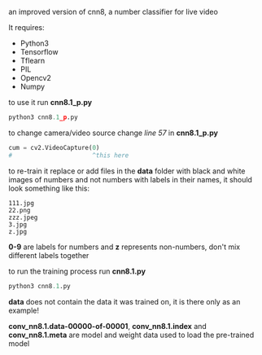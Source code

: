 an improved version of cnn8, a number classifier for live video

It requires:
* Python3
* Tensorflow
* Tflearn
* PIL
* Opencv2
* Numpy

to use it run **cnn8.1_p.py**
```python
python3 cnn8.1_p.py
```

to change camera/video source change *line 57* in **cnn8.1_p.py**
```python
cum = cv2.VideoCapture(0)
#                      ^this here
```

to re-train it replace or add files in the **data** folder with black and white images of numbers and not numbers with labels in their names, it should look something like this:
```
111.jpg
22.png
zzz.jpeg
3.jpg
z.jpg
```
**0-9** are labels for numbers and **z** represents non-numbers, don't mix different labels together

to run the training process run **cnn8.1.py**
```python
python3 cnn8.1.py
```

**data** does not contain the data it was trained on, it is there only as an example!

**conv_nn8.1.data-00000-of-00001**, **conv_nn8.1.index** and **conv_nn8.1.meta** are model and weight data used to load the pre-trained model
